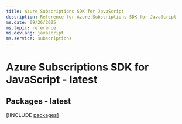 ```yaml
---
title: Azure Subscriptions SDK for JavaScript
description: Reference for Azure Subscriptions SDK for JavaScript
ms.date: 09/26/2025
ms.topic: reference
ms.devlang: javascript
ms.service: subscriptions
---
```

# Azure Subscriptions SDK for JavaScript - latest
## Packages - latest
[!INCLUDE [packages](subscriptions-index.md)]